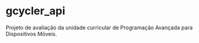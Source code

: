 # gcycler_api
Projeto de avaliação da unidade curricular de Programação Avançada para Dispositivos Móveis.
